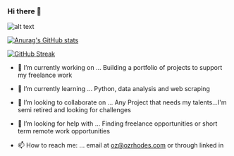 ### Hi there 👋

<!--
**OzRhodes/OzRhodes** is a ✨ _special_ ✨ repository because its `README.md` (this file) appears on your GitHub profile.
-->
![alt text](https://github.com/[ozrhodes]/[ozrhodes]/blob/[master]/python.jpg?raw=true)

[![Anurag's GitHub stats](https://github-readme-stats.vercel.app/api?username=ozrhodes)](https://github.com/ozrhodes/github-readme-stats)

[![GitHub Streak](https://github-readme-streak-stats.herokuapp.com/?user=ozrhodes)](https://git.io/streak-stats)


- 🔭 I’m currently working on ... Building a portfolio of projects to support my freelance work

- 🌱 I’m currently learning ... Python, data analysis and web scraping

- 👯 I’m looking to collaborate on ... Any Project that needs my talents...I'm semi retired and looking for challenges

- 🤔 I’m looking for help with ... Finding freelance opportunities or short term remote work opportunities

- 📫 How to reach me: ... email at oz@ozrhodes.com or through linked in







